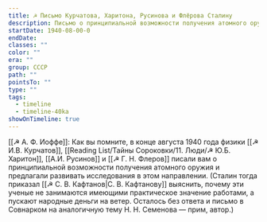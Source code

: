 ```yaml
---
title: ☭ Письмо Курчатова, Харитона, Русинова и Флёрова Сталину
description: Письмо о принципиальной возможности получения атомного оружия. Авторы предлагали развивать исследования в этом направлении. Сталин приказал выяснить, почему эти ученые не занимаются имеющими практическое значение работами, а пускают народные деньги на ветер.
startDate: 1940-08-00-0
endDate: 
classes: ""
color: ""
era: ""
group: СССР
path: ""
pointsTo: ""
type: ""
tags:
  - timeline
  - timeline-40ka
showOnTimeline: true
---
```


[[☭ А. Ф. Иоффе]]: Как вы помните, в конце августа 1940 года физики [[☭ И.В. Курчатов]], [[Reading List/Тайны Сороковки/11. Люди/☭ Ю.Б. Харитон]], [[А.И. Русинов]] и [[☭ Г. Н. Флеров]] писали вам о принципиальной возможности получения атомного оружия и предлагали развивать исследования в этом направлении. (Сталин тогда приказал [[☭ С. В. Кафтанов|С. В. Кафтанову]] выяснить, почему эти ученые не занимаются имеющими практическое значение работами, а пускают народные деньги на ветер. Осталось без ответа и письмо в Совнарком на аналогичную тему Н. Н. Семенова — прим, автор.)